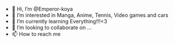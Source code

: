 - 👋 Hi, I’m @Emperor-koya
- 👀 I’m interested in Manga, Anime, Tennis, Video games and cars
- 🌱 I’m currently learning Everything!!!<3
- 💞️ I’m looking to collaborate on ...
- 📫 How to reach me

<!---
Emperor-koya/Emperor-koya is a ✨ special ✨ repository because its `README.md` (this file) appears on your GitHub profile.
You can click the Preview link to take a look at your changes.
--->
